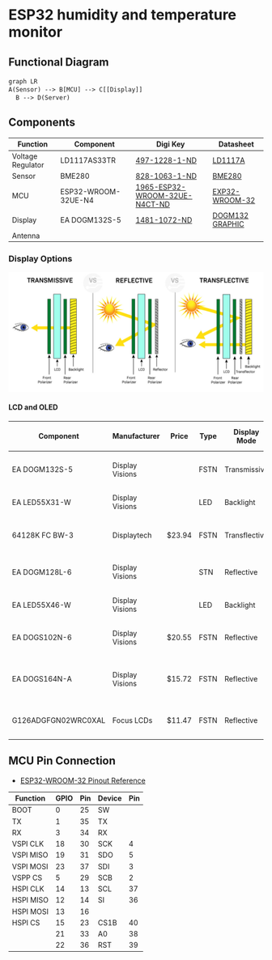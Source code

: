 ESP32 humidity and temperature monitor
======================================

Functional Diagram
------------------

```mermaid
graph LR
A(Sensor) --> B[MCU] --> C[[Display]]
  B --> D(Server)
```

Components
----------

| Function          | Component           | Digi Key                                                                                                                   | Datasheet                                                                                                                                                                              |
| ----------------- | ------------------- | -------------------------------------------------------------------------------------------------------------------------- | -------------------------------------------------------------------------------------------------------------------------------------------------------------------------------------- |
| Voltage Regulator | LD1117AS33TR        | [497-1228-1-ND](https://www.digikey.com/en/products/detail/stmicroelectronics/LD1117AS33TR/585752)                         | [LD1117A](https://www.st.com/content/ccc/resource/technical/document/datasheet/a5/c3/3f/c9/2b/15/40/49/CD00002116.pdf/files/CD00002116.pdf/jcr:content/translations/en.CD00002116.pdf) |
| Sensor            | BME280              | [828-1063-1-ND](https://www.digikey.com/en/products/detail/bosch-sensortec/BME280/6136306)                                 | [BME280](https://www.bosch-sensortec.com/media/boschsensortec/downloads/datasheets/bst-bme280-ds002.pdf)                                                                               |
| MCU               | ESP32-WROOM-32UE-N4 | [1965-ESP32-WROOM-32UE-N4CT-ND](https://www.digikey.com/en/products/detail/espressif-systems/ESP32-WROOM-32UE-N4/11613176) | [EXP32-WROOM-32](https://www.espressif.com/sites/default/files/documentation/esp32-wroom-32e_esp32-wroom-32ue_datasheet_en.pdf)                                                        |
| Display           | EA DOGM132S-5       | [1481-1072-ND](https://www.digikey.com/en/products/detail/display-visions/EA-DOGM132S-5/4896711)                           | [DOGM132 GRAPHIC](https://www.lcd-module.de/eng/pdf/grafik/dogm132-5e.pdf)                                                                                                             |
| Antenna           |                     |                                                                                                                            |                                                                                                                                                                                        |

### Display Options

![Display Mode](../../media/images/display/transmissive-reflective-transflective-displays.jpg "Display Mode")

#### LCD and OLED

| Component           | Manufacturer    | Price  | Type | Display Mode  | Viewing Area / Size   | Outline L x W x H          | Dot Pixels      | Interface | Digi Key                                                                                                          | Datasheet                                                                                                                    |
| ------------------- | --------------- | ------ | ---- | ------------- | --------------------- | -------------------------- | --------------- | --------- | ----------------------------------------------------------------------------------------------------------------- | ---------------------------------------------------------------------------------------------------------------------------- |
| EA DOGM132S-5       | Display Visions |        | FSTN | Transmissive  | 51.00mm W x 15.00mm H |                            | 132 x 32        | SPI       | [1481-1072-ND](https://www.digikey.com/en/products/detail/display-visions/EA-DOGM132S-5/4896711)                  | [DOGM132 GRAPHIC](https://www.lcd-module.de/eng/pdf/grafik/dogm132-5e.pdf)                                                   |
| EA LED55X31-W       | Display Visions |        | LED  | Backlight     | 51mm x 14.5mm x 2mm   |                            |                 |           | [1481-1158-ND](https://www.digikey.com/en/products/detail/display-visions/EA-LED55X31-W/4896797)                  | [DOG SERIES 3.3V](https://www.lcd-module.de/eng/pdf/doma/dog-me.pdf)                                                         |
| 64128K FC BW-3      | Displaytech     | $23.94 | FSTN | Transflective | 50.00mm W x 25.00mm H |                            | 128 x 64        |           | [1756-1037-ND](https://www.digikey.com/en/products/detail/displaytech/64128K-FC-BW-3/6650331)                     | [64128K Series LCD Module](https://www.seacomp.com/sites/default/files/datasheets/64128K-Series-Rev1_2-Displaytech-Spec.pdf) |
| EA DOGM128L-6       | Display Visions |        | STN  | Reflective    | 51.00mm W x 31.00mm H |                            | 128 x 64        | SPI       | [1481-1066-ND](https://www.digikey.com/en/products/detail/display-visions/EA-DOGM128L-6/4896705)                  | [DOGM128-6](https://www.lcd-module.de/eng/pdf/grafik/dogm128e.pdf)                                                           |
| EA LED55X46-W       | Display Visions |        | LED  | Backlight     | 51mm x 31mm x 2mm     |                            |                 |           | [1481-1165-ND](https://www.digikey.com/en/products/detail/display-visions/ea-led55x46-w/4896804)                  | [DOGM128-6](https://www.lcd-module.de/eng/pdf/grafik/dogm128e.pdf)                                                           |
| EA DOGS102N-6       | Display Visions | $20.55 | FSTN | Reflective    | 36.00mm W x 25.00mm H |                            | 102 x 64        | SPI       | [1481-1093-ND](https://www.digikey.com/en/products/detail/display-visions/EA-DOGS102N-6/4896732)                  | [DOGS102-6](https://www.lcd-module.de/eng/pdf/grafik/dogs102-6e.pdf)                                                         |
| EA DOGS164N-A       | Display Visions | $15.72 | FSTN | Reflective    | 38.00mm L x 19.00mm W | 40.00mm x 33.00mm x 2.60mm |                 | SPI       | [1481-1305-ND](https://www.digikey.com/en/products/detail/display-visions/EA-DOGS164N-A/9972236)                  | [DOGS164-A](https://www.lcd-module.de/fileadmin/html-seiten/eng/pdf/doma/dogs164e.pdf)                                       |
| G126ADGFGN02WRC0XAL | Focus LCDs      | $11.47 | FSTN | Reflective    | 50.00mm W x 25.00mm H |                            | 128 x 64        | SPI       | [2632-G126ADGFGN02WRC0XAL-ND](https://www.digikey.com/en/products/detail/focus-lcds/G126ADGFGN02WRC0XAL/12691086) | [G126ADGFGN02WRC0XAL](https://focuslcds.com/wp-content/uploads/Specs/G126ADGFGN02WRC0XAL_Spec.pdf)                           |

MCU Pin Connection
------------------

* [ESP32-WROOM-32 Pinout Reference](https://lastminuteengineers.com/esp32-wroom-32-pinout-reference)

| Function  | GPIO | Pin | Device | Pin |
| --------- | ---- | --- | ------ | --- |
| BOOT      | 0    | 25  | SW     |     |
| TX        | 1    | 35  | TX     |     |
| RX        | 3    | 34  | RX     |     |
| VSPI CLK  | 18   | 30  | SCK    | 4   |
| VSPI MISO | 19   | 31  | SDO    | 5   |
| VSPI MOSI | 23   | 37  | SDI    | 3   |
| VSPP CS   | 5    | 29  | SCB    | 2   |
| HSPI CLK  | 14   | 13  | SCL    | 37  |
| HSPI MISO | 12   | 14  | SI     | 36  |
| HSPI MOSI | 13   | 16  |        |     |
| HSPI CS   | 15   | 23  | CS1B   | 40  |
|           | 21   | 33  | A0     | 38  |
|           | 22   | 36  | RST    | 39  |